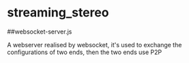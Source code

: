 # streaming_stereo

##websocket-server.js

A webserver realised by websocket, it's used to exchange the configurations of two ends, then the two ends use P2P
